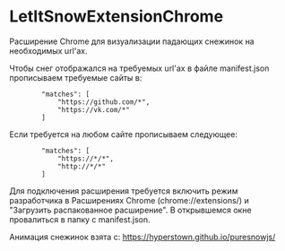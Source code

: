# LetItSnowExtensionChrome

Расширение Chrome для визуализации падающих снежинок на необходимых url'ах.

Чтобы снег отображался на требуемых url'ах в файле manifest.json прописываем требуемые сайты в: 

            "matches": [
				"https://github.com/*",
				"https://vk.com/*"
			]
			
Если требуется на любом сайте прописываем следующее:

            "matches": [
				"https://*/*",
				"http://*/*"
			]

Для подключения расширения требуется включить режим разработчика в Расширениях Chrome (chrome://extensions/) и "Загрузить распакованное расширение". В открывшемся окне провалиться в папку с manifest.json.

Анимация снежинок взята с:
https://hyperstown.github.io/puresnowjs/

